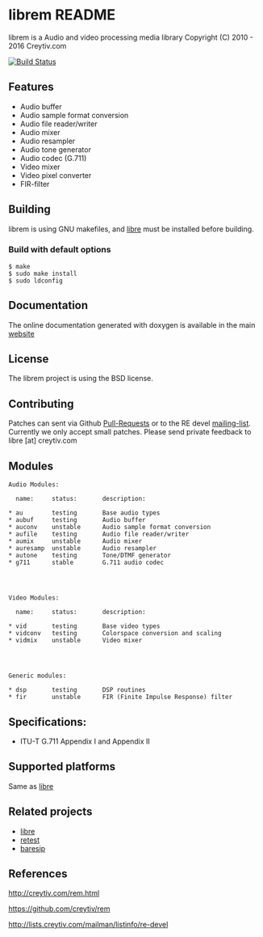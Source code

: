 librem README
=============


librem is a Audio and video processing media library
Copyright (C) 2010 - 2016 Creytiv.com

[![Build Status](https://travis-ci.org/creytiv/rem.svg?branch=master)](https://travis-ci.org/creytiv/rem)


## Features

* Audio buffer
* Audio sample format conversion
* Audio file reader/writer
* Audio mixer
* Audio resampler
* Audio tone generator
* Audio codec (G.711)
* Video mixer
* Video pixel converter
* FIR-filter


## Building

librem is using GNU makefiles, and [libre](https://github.com/creytiv/re)
must be installed before building.


### Build with default options

```
$ make
$ sudo make install
$ sudo ldconfig
```


## Documentation

The online documentation generated with doxygen is available in
the main [website](http://creytiv.com/doxygen/rem-dox/html/)


## License

The librem project is using the BSD license.


## Contributing

Patches can sent via Github
[Pull-Requests](https://github.com/creytiv/rem/pulls) or to the RE devel
[mailing-list](http://lists.creytiv.com/mailman/listinfo/re-devel).
Currently we only accept small patches.
Please send private feedback to libre [at] creytiv.com


## Modules
```
Audio Modules:

  name:     status:       description:

* au        testing       Base audio types
* aubuf     testing       Audio buffer
* auconv    unstable      Audio sample format conversion
* aufile    testing       Audio file reader/writer
* aumix     unstable      Audio mixer
* auresamp  unstable      Audio resampler
* autone    testing       Tone/DTMF generator
* g711      stable        G.711 audio codec




Video Modules:

  name:     status:       description:

* vid       testing       Base video types
* vidconv   testing       Colorspace conversion and scaling
* vidmix    unstable      Video mixer




Generic modules:

* dsp       testing       DSP routines
* fir       unstable      FIR (Finite Impulse Response) filter
```




## Specifications:

* ITU-T G.711 Appendix I and Appendix II


## Supported platforms

Same as [libre](https://github.com/creytiv/re)


## Related projects

* [libre](https://github.com/creytiv/re)
* [retest](https://github.com/creytiv/retest)
* [baresip](https://github.com/alfredh/baresip)



## References

http://creytiv.com/rem.html

https://github.com/creytiv/rem

http://lists.creytiv.com/mailman/listinfo/re-devel

